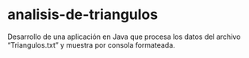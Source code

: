 # analisis-de-triangulos

Desarrollo de una aplicación en Java que  procesa los datos del archivo “Triangulos.txt” y muestra por consola formateada.
